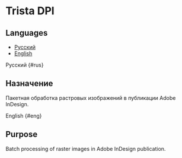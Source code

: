 Trista DPI
==========

Languages
---------

* [Русский](#rus)
* [English](#eng)

Русский {#rus}

Назначение
----------

Пакетная обработка растровых изображений в публикации Adobe InDesign.

English {#eng}

Purpose
-------

Batch processing of raster images in Adobe InDesign publication.
